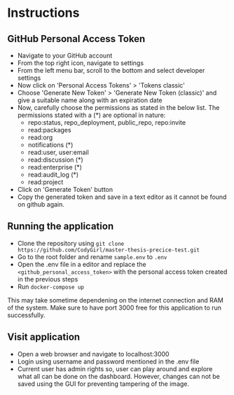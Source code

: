 
# Instructions

## GitHub Personal Access Token

- Navigate to your GitHub account
- From the top right icon, navigate to settings
- From the left menu bar, scroll to the bottom and select developer settings
- Now click on 'Personal Access Tokens' > 'Tokens classic'
- Choose 'Generate New Token' > 'Generate New Token (classic)' and give a suitable name along with an expiration date
- Now, carefully choose the permissions as stated in the below list. The permissions stated with a (*) are optional in nature:
  - repo:status, repo_deployment, public_repo, repo:invite
  - read:packages
  - read:org
  - notifications (*)
  - read:user, user:email
  - read:discussion (*)
  - read:enterprise (*)
  - read:audit_log (*)
  - read:project
- Click on 'Generate Token' button
- Copy the generated token and save in a text editor as it cannot be found on github again.

## Running the application

- Clone the repository using ```git clone https://github.com/CodyGirl/master-thesis-precice-test.git```
- Go to the root folder and rename `sample.env` to `.env`
- Open the .env file in a editor and replace the `<github_personal_access_token>` with the personal access token created in the previous steps
- Run ```docker-compose up```

This may take sometime dependening on the internet connection and RAM of the system.
Make sure to have port 3000 free for this application to run successfully.

## Visit application

- Open a web browser and navigate to localhost:3000
- Login using username and password mentioned in the .env file
- Current user has admin rights so, user can play around and explore what all can be done on the dashboard. However, changes can not be saved using the GUI for preventing tampering of the image.
